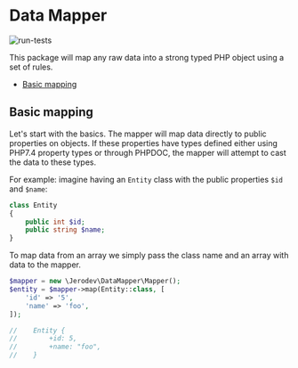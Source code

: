 # Data Mapper
![run-tests](https://github.com/jerodev/data-mapper/workflows/run-tests/badge.svg)

This package will map any raw data into a strong typed PHP object using a set of rules.

- [Basic mapping](#basic-mapping)

## Basic mapping
Let's start with the basics. The mapper will map data directly to public properties on objects. If these properties have
types defined either using PHP7.4 property types or through PHPDOC, the mapper will attempt to cast the data to these 
types.

For example: imagine having an `Entity` class with the public properties `$id` and `$name`:

```php
class Entity
{
    public int $id;
    public string $name;
}
```

To map data from an array we simply pass the class name and an array with data to the mapper.

```php
$mapper = new \Jerodev\DataMapper\Mapper();
$entity = $mapper->map(Entity::class, [
    'id' => '5',
    'name' => 'foo',
]);

//    Entity {
//        +id: 5,
//        +name: "foo",
//    }
```